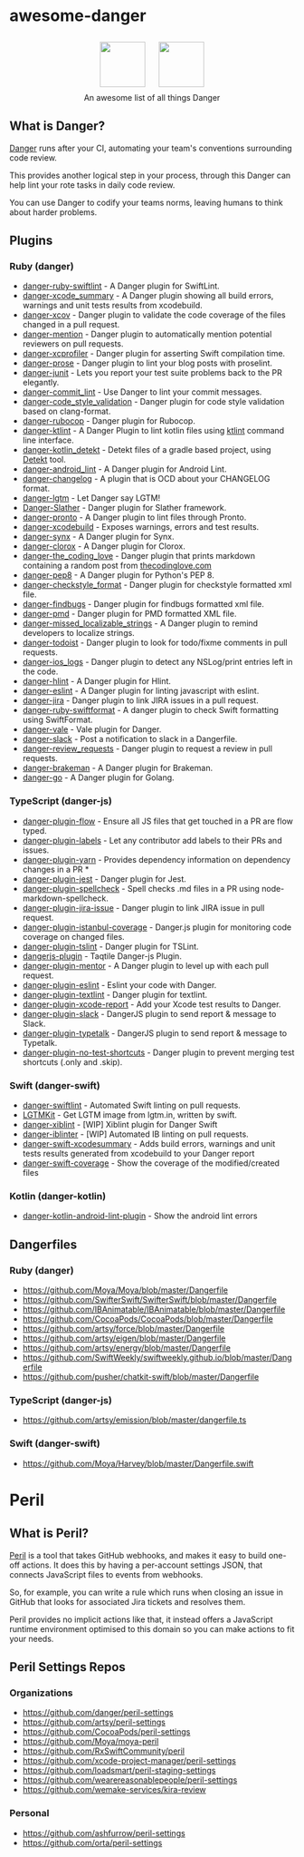 # awesome-danger

<p align="center">
  <a href="https://danger.systems"><img src="http://danger.systems/images/js/danger-logo-hero-cachable@2x.png" height="80"  hspace="10px" vspace="10px"></a>
  <a href="https://github.com/danger/peril"><img src="http://danger.systems/images/js/peril-logo-hero-cachable@2x.png" height="80"  hspace="10px" vspace="10px"></a>
  </br>An awesome list of all things Danger
</p>


## What is Danger?

[Danger](https://github.com/danger/danger) runs after your CI, automating your team's conventions surrounding code review.

This provides another logical step in your process, through this Danger can help lint your rote tasks in daily code review.

You can use Danger to codify your teams norms, leaving humans to think about harder problems.

## Plugins

### Ruby (danger)
- [danger-ruby-swiftlint](https://github.com/ashfurrow/danger-ruby-swiftlint) - A Danger plugin for SwiftLint.
- [danger-xcode_summary](https://github.com/diogot/danger-xcode_summary) - A Danger plugin showing all build errors, warnings and unit tests results from xcodebuild.
- [danger-xcov](https://github.com/nakiostudio/danger-xcov) - Danger plugin to validate the code coverage of the files changed in a pull request.
- [danger-mention](https://github.com/danger/danger-mention) - Danger plugin to automatically mention potential reviewers on pull requests.
- [danger-xcprofiler](https://github.com/giginet/danger-xcprofiler) - Danger plugin for asserting Swift compilation time.
- [danger-prose](https://github.com/dbgrandi/danger-prose) - Danger plugin to lint your blog posts with proselint.
- [danger-junit](https://github.com/orta/danger-junit) - Lets you report your test suite problems back to the PR elegantly.
- [danger-commit_lint](https://github.com/jonallured/danger-commit_lint) - Use Danger to lint your commit messages.
- [danger-code_style_validation](https://github.com/flix-tech/danger-code_style_validation) - Danger plugin for code style validation based on clang-format.
- [danger-rubocop](https://github.com/ashfurrow/danger-rubocop) - Danger plugin for Rubocop.
- [danger-ktlint](https://github.com/mataku/danger-ktlint) - A Danger Plugin to lint kotlin files using [ktlint](https://github.com/pinterest/ktlint) command line interface.
- [danger-kotlin_detekt](https://github.com/NFesquet/danger-kotlin_detekt) - Detekt files of a gradle based project, using [Detekt](https://github.com/arturbosch/detekt) tool.
- [danger-android_lint](https://github.com/loadsmart/danger-android_lint) - A Danger plugin for Android Lint.
- [danger-changelog](https://github.com/dblock/danger-changelog) - A plugin that is OCD about your CHANGELOG format.
- [danger-lgtm](https://github.com/leonhartX/danger-lgtm) - Let Danger say LGTM!
- [Danger-Slather](https://github.com/BrunoMazzo/Danger-Slather) - Danger plugin for Slather framework.
- [danger-pronto](https://github.com/RestlessThinker/danger-pronto) - A Danger plugin to lint files through Pronto.
- [danger-xcodebuild](https://github.com/valeriomazzeo/danger-xcodebuild) - Exposes warnings, errors and test results.
- [danger-synx](https://github.com/elpassion/danger-synx) - A Danger plugin for Synx.
- [danger-clorox](https://github.com/barbosa/danger-clorox) - A Danger plugin for Clorox.
- [danger-the_coding_love](https://github.com/valeriomazzeo/danger-the_coding_love) - Danger plugin that prints markdown containing a random post from [thecodinglove.com](http://thecodinglove.com)
- [danger-pep8](https://github.com/loadsmart/danger-pep8) - A Danger plugin for Python's PEP 8.
- [danger-checkstyle_format](https://github.com/noboru-i/danger-checkstyle_format) - Danger plugin for checkstyle formatted xml file.
- [danger-findbugs](https://github.com/kazy1991/danger-findbugs) - Danger plugin for findbugs formatted xml file.
- [danger-pmd](https://github.com/mathroule/danger-pmd) - Danger plugin for PMD formatted XML file.
- [danger-missed_localizable_strings](https://github.com/Antondomashnev/danger-missed_localizable_strings) - A Danger plugin to remind developers to localize strings.
- [danger-todoist](https://github.com/hanneskaeufler/danger-todoist) - Danger plugin to look for todo/fixme comments in pull requests.
- [danger-ios_logs](https://github.com/PGSSoft/danger-ios_logs) - Danger plugin to detect any NSLog/print entries left in the code.
- [danger-hlint](https://github.com/blender/danger-hlint) - A Danger plugin for Hlint.
- [danger-eslint](https://github.com/leonhartX/danger-eslint) - A Danger plugin for linting javascript with eslint.
- [danger-jira](https://github.com/RestlessThinker/danger-jira) - Danger plugin to link JIRA issues in a pull request.
- [danger-ruby-swiftformat](https://github.com/garriguv/danger-ruby-swiftformat) - A danger plugin to check Swift formatting using SwiftFormat.
- [danger-vale](https://github.com/MatMoore/danger-vale) - Vale plugin for Danger.
- [danger-slack](https://github.com/duck8823/danger-slack) - Post a notification to slack in a Dangerfile.
- [danger-review_requests](https://github.com/m-nakamura145/danger-review_requests) - Danger plugin to request a review in pull requests.
- [danger-brakeman](https://github.com/nakamurau1/danger-brakeman) - A Danger plugin for Brakeman.
- [danger-go](https://github.com/KennethanCeyer/danger-go) - A Danger plugin for Golang.

### TypeScript (danger-js)
- [danger-plugin-flow](https://github.com/withspectrum/danger-plugin-flow) - Ensure all JS files that get touched in a PR are flow typed.
- [danger-plugin-labels](https://github.com/withspectrum/danger-plugin-labels) - Let any contributor add labels to their PRs and issues.
- [danger-plugin-yarn](https://github.com/orta/danger-plugin-yarn) - Provides dependency information on dependency changes in a PR *
- [danger-plugin-jest](https://github.com/macklinu/danger-plugin-jest) - Danger plugin for Jest.
- [danger-plugin-spellcheck](https://github.com/orta/danger-plugin-spellcheck) - Spell checks .md files in a PR using node-markdown-spellcheck.
- [danger-plugin-jira-issue](https://github.com/macklinu/danger-plugin-jira-issue) - Danger plugin to link JIRA issue in pull request.
- [danger-plugin-istanbul-coverage](https://github.com/darcy-rayner/danger-plugin-istanbul-coverage) - Danger.js plugin for monitoring code coverage on changed files.
- [danger-plugin-tslint](https://github.com/macklinu/danger-plugin-tslint) - Danger plugin for TSLint.
- [dangerjs-plugin](https://github.com/indigotech/dangerjs-plugin) - Taqtile Danger-js Plugin.
- [danger-plugin-mentor](https://github.com/hanneskaeufler/danger-plugin-mentor) - A Danger plugin to level up with each pull request.
- [danger-plugin-eslint](https://github.com/danpalmer/danger-plugin-eslint) - Eslint your code with Danger.
- [danger-plugin-textlint](https://github.com/okitan/danger-plugin-textlint) - Danger plugin for textlint.
- [danger-plugin-xcode-report](https://github.com/stevethomp/danger-plugin-xcode-report) - Add your Xcode test results to Danger.
- [danger-plugin-slack](https://github.com/julon/danger-plugin-slack) - DangerJS plugin to send report & message to Slack.
- [danger-plugin-typetalk](https://github.com/is2ei/danger-plugin-typetalk) - DangerJS plugin to send report & message to Typetalk.
- [danger-plugin-no-test-shortcuts](https://github.com/macklinu/danger-plugin-no-test-shortcuts) - Danger plugin to prevent merging test shortcuts (.only and .skip).


### Swift (danger-swift)
- [danger-swiftlint](https://github.com/ashfurrow/danger-swiftlint) - Automated Swift linting on pull requests.
- [LGTMKit](https://github.com/d-date/LGTMKit) - Get LGTM image from lgtm.in, written by swift.
- [danger-xiblint](https://github.com/sunshinejr/danger-xiblint) - [WIP] Xiblint plugin for Danger Swift
- [danger-iblinter](https://github.com/IBDecodable/danger-iblinter) - [WIP] Automated IB linting on pull requests.
- [danger-swift-xcodesummary](https://github.com/f-meloni/danger-swift-xcodesummary) - Adds build errors, warnings and unit tests results generated from xcodebuild to your Danger report
- [danger-swift-coverage](https://github.com/f-meloni/danger-swift-coverage) - Show the coverage of the modified/created files


### Kotlin (danger-kotlin)
- [danger-kotlin-android-lint-plugin](https://github.com/gianluz/danger-kotlin-android-lint-plugin) - Show the android lint errors

## Dangerfiles

### Ruby (danger)
- https://github.com/Moya/Moya/blob/master/Dangerfile
- https://github.com/SwifterSwift/SwifterSwift/blob/master/Dangerfile
- https://github.com/IBAnimatable/IBAnimatable/blob/master/Dangerfile
- https://github.com/CocoaPods/CocoaPods/blob/master/Dangerfile
- https://github.com/artsy/force/blob/master/Dangerfile
- https://github.com/artsy/eigen/blob/master/Dangerfile
- https://github.com/artsy/energy/blob/master/Dangerfile
- https://github.com/SwiftWeekly/swiftweekly.github.io/blob/master/Dangerfile
- https://github.com/pusher/chatkit-swift/blob/master/Dangerfile

### TypeScript (danger-js)
- https://github.com/artsy/emission/blob/master/dangerfile.ts

### Swift (danger-swift)
- https://github.com/Moya/Harvey/blob/master/Dangerfile.swift

# Peril

## What is Peril?

[Peril](https://github.com/danger/peril) is a tool that takes GitHub webhooks, and makes it easy to build one-off actions. It does this by having a per-account settings JSON, that connects JavaScript files to events from webhooks. 

So, for example, you can write a rule which runs when closing an issue in GitHub that looks for associated Jira tickets and resolves them. 

Peril provides no implicit actions like that, it instead offers a JavaScript runtime environment optimised to this domain so you can make actions to fit your needs.

## Peril Settings Repos

### Organizations
- https://github.com/danger/peril-settings
- https://github.com/artsy/peril-settings
- https://github.com/CocoaPods/peril-settings
- https://github.com/Moya/moya-peril
- https://github.com/RxSwiftCommunity/peril
- https://github.com/xcode-project-manager/peril-settings
- https://github.com/loadsmart/peril-staging-settings
- https://github.com/wearereasonablepeople/peril-settings
- https://github.com/wemake-services/kira-review

### Personal
- https://github.com/ashfurrow/peril-settings
- https://github.com/orta/peril-settings
